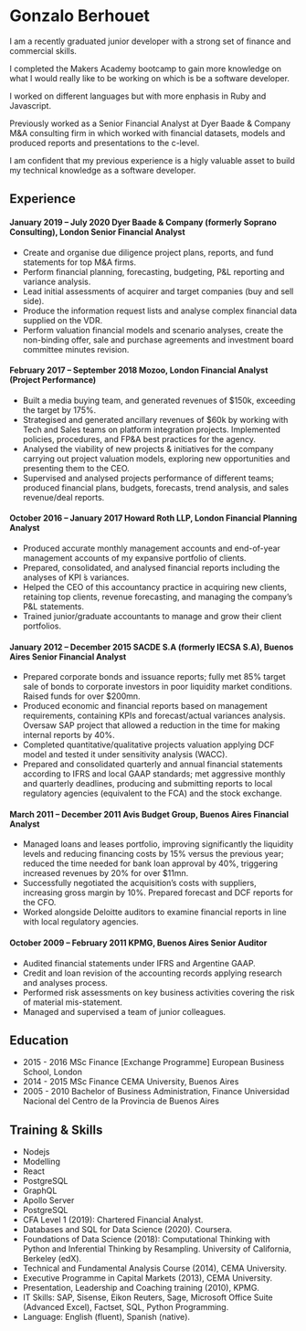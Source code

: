 # Gonzalo Berhouet

I am a recently graduated junior developer with a strong set of finance and commercial skills.

I completed the Makers Academy bootcamp to gain more knowledge on what I would really like to be working on which is be a software developer.

I worked on different languages but with more enphasis in Ruby and Javascript.

Previously worked as a Senior Financial Analyst at Dyer Baade & Company M&A consulting firm in which worked with financial datasets, models and produced reports and presentations to the c-level.

I am confident that my previous experience is a higly valuable asset to build my technical knowledge as a software developer.

## Experience

#### January 2019 – July 2020 Dyer Baade & Company (formerly Soprano Consulting), London Senior Financial Analyst

- Create and organise due diligence project plans, reports, and fund statements for top M&A firms.
- Perform financial planning, forecasting, budgeting, P&L reporting and variance analysis.
- Lead initial assessments of acquirer and target companies (buy and sell side).
- Produce the information request lists and analyse complex financial data supplied on the VDR.
- Perform valuation financial models and scenario analyses, create the non-binding offer, sale and purchase agreements and investment board committee minutes revision.

#### February 2017 – September 2018 Mozoo, London Financial Analyst (Project Performance)

- Built a media buying team, and generated revenues of $150k, exceeding the target by 175%.
- Strategised and generated ancillary revenues of $60k by working with Tech and Sales teams on platform integration projects. Implemented policies, procedures, and FP&A best practices for the
  agency.
- Analysed the viability of new projects & initiatives for the company carrying out project valuation
  models, exploring new opportunities and presenting them to the CEO.
- Supervised and analysed projects performance of different teams; produced financial plans, budgets,
  forecasts, trend analysis, and sales revenue/deal reports.

#### October 2016 – January 2017 Howard Roth LLP, London Financial Planning Analyst

- Produced accurate monthly management accounts and end-of-year management accounts of my expansive portfolio of clients.
- Prepared, consolidated, and analysed financial reports including the analyses of KPI ́s variances.
- Helped the CEO of this accountancy practice in acquiring new clients, retaining top clients, revenue
  forecasting, and managing the company’s P&L statements.
- Trained junior/graduate accountants to manage and grow their client portfolios.

#### January 2012 – December 2015 SACDE S.A (formerly IECSA S.A), Buenos Aires Senior Financial Analyst

- Prepared corporate bonds and issuance reports; fully met 85% target sale of bonds to corporate investors in poor liquidity market conditions. Raised funds for over $200mn.
- Produced economic and financial reports based on management requirements, containing KPIs and forecast/actual variances analysis. Oversaw SAP project that allowed a reduction in the time for making internal reports by 40%.
- Completed quantitative/qualitative projects valuation applying DCF model and tested it under sensitivity analysis (WACC).
- Prepared and consolidated quarterly and annual financial statements according to IFRS and local GAAP standards; met aggressive monthly and quarterly deadlines, producing and submitting reports to local regulatory agencies (equivalent to the FCA) and the stock exchange.

#### March 2011 – December 2011 Avis Budget Group, Buenos Aires Financial Analyst

- Managed loans and leases portfolio, improving significantly the liquidity levels and reducing financing costs by 15% versus the previous year; reduced the time needed for bank loan approval by 40%, triggering increased revenues by 20% for over $11mn.
- Successfully negotiated the acquisition’s costs with suppliers, increasing gross margin by 10%. Prepared forecast and DCF reports for the CFO.
- Worked alongside Deloitte auditors to examine financial reports in line with local regulatory agencies.

#### October 2009 – February 2011 KPMG, Buenos Aires Senior Auditor

- Audited financial statements under IFRS and Argentine GAAP.
- Credit and loan revision of the accounting records applying research and analyses process.
- Performed risk assessments on key business activities covering the risk of material mis-statement.
- Managed and supervised a team of junior colleagues.

## Education

- 2015 - 2016 MSc Finance [Exchange Programme]
  European Business School, London
- 2014 - 2015 MSc Finance CEMA University, Buenos Aires
- 2005 - 2010 Bachelor of Business Administration, Finance Universidad Nacional del Centro de la Provincia de Buenos Aires

## Training & Skills

- Nodejs
- Modelling
- React
- PostgreSQL
- GraphQL
- Apollo Server
- PostgreSQL
- CFA Level 1 (2019): Chartered Financial Analyst.
- Databases and SQL for Data Science (2020). Coursera.
- Foundations of Data Science (2018): Computational Thinking with Python and Inferential Thinking by
  Resampling. University of California, Berkeley (edX).
- Technical and Fundamental Analysis Course (2014), CEMA University.
- Executive Programme in Capital Markets (2013), CEMA University.
- Presentation, Leadership and Coaching training (2010), KPMG.
- IT Skills: SAP, Sisense, Eikon Reuters, Sage, Microsoft Office Suite (Advanced Excel), Factset, SQL, Python
  Programming.
- Language: English (fluent), Spanish (native).
